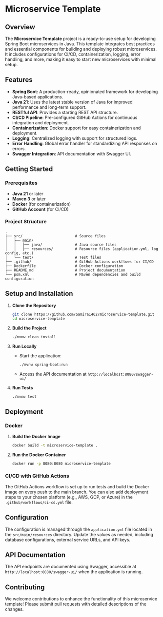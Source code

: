 # Microservice Template

## Overview

The **Microservice Template** project is a ready-to-use setup for developing Spring Boot microservices in Java. This template integrates best practices and essential components for building and deploying robust microservices. It includes configurations for CI/CD, containerization, logging, error handling, and more, making it easy to start new microservices with minimal setup.

## Features

- **Spring Boot**: A production-ready, opinionated framework for developing Java-based applications.
- **Java 21**: Uses the latest stable version of Java for improved performance and long-term support.
- **RESTful API**: Provides a starting REST API structure.
- **CI/CD Pipeline**: Pre-configured GitHub Actions for continuous integration and deployment.
- **Containerization**: Docker support for easy containerization and deployment.
- **Logging**: Centralized logging with support for structured logs.
- **Error Handling**: Global error handler for standardizing API responses on errors.
- **Swagger Integration**: API documentation with Swagger UI.

## Getting Started

### Prerequisites

- **Java 21** or later
- **Maven 3** or later
- **Docker** (for containerization)
- **GitHub Account** (for CI/CD)

### Project Structure

```
.
├── src/                        # Source files
│   ├── main/
│   │   ├── java/               # Java source files
│   │   ├── resources/          # Resource files (application.yml, log config, etc.)
│   └── test/                   # Test files
├── .github/                    # GitHub Actions workflows for CI/CD
├── Dockerfile                  # Docker configuration
├── README.md                   # Project documentation
└── pom.xml                     # Maven dependencies and build configuration
```

## Setup and Installation

1. **Clone the Repository**
   ```bash
   git clone https://github.com/Samira1462/microservice-template.git
   cd microservice-template
   ```

2. **Build the Project**
   ```bash
   ./mvnw clean install
   ```

3. **Run Locally**
    - Start the application:
      ```bash
      ./mvnw spring-boot:run
      ```
    - Access the API documentation at `http://localhost:8080/swagger-ui/`

4. **Run Tests**
   ```bash
   ./mvnw test
   ```

## Deployment

### Docker

1. **Build the Docker Image**
   ```bash
   docker build -t microservice-template .
   ```

2. **Run the Docker Container**
   ```bash
   docker run -p 8080:8080 microservice-template
   ```

### CI/CD with GitHub Actions

The GitHub Actions workflow is set up to run tests and build the Docker image on every push to the main branch. You can also add deployment steps to your chosen platform (e.g., AWS, GCP, or Azure) in the `.github/workflows/ci-cd.yml` file.

## Configuration

The configuration is managed through the `application.yml` file located in the `src/main/resources` directory. Update the values as needed, including database configurations, external service URLs, and API keys.

## API Documentation

The API endpoints are documented using Swagger, accessible at `http://localhost:8080/swagger-ui/` when the application is running.

## Contributing

We welcome contributions to enhance the functionality of this microservice template! Please submit pull requests with detailed descriptions of the changes.

